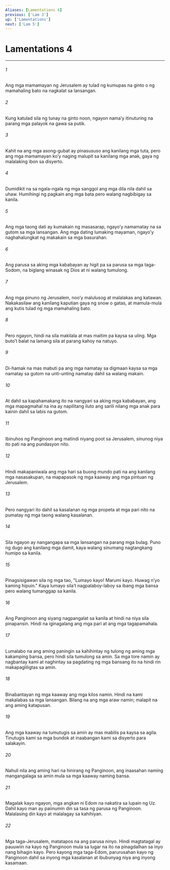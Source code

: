 ```yaml
---
Aliases: [Lamentations 4]
previous: ['Lam 3']
up: ['Lamentations']
next: ['Lam 5']
---
```

# Lamentations 4

***


###### 1 


Ang mga mamamayan ng Jerusalem ay tulad ng kumupas na ginto o ng mamahaling bato na nagkalat sa lansangan. 


###### 2 


Kung katulad sila ng tunay na ginto noon, ngayon namaʼy itinuturing na parang mga palayok na gawa sa putik. 


###### 3 


Kahit na ang mga asong-gubat ay pinasususo ang kanilang mga tuta, pero ang mga mamamayan koʼy naging malupit sa kanilang mga anak, gaya ng malalaking ibon sa disyerto. 


###### 4 


Dumidikit na sa ngala-ngala ng mga sanggol ang mga dila nila dahil sa uhaw. Humihingi ng pagkain ang mga bata pero walang nagbibigay sa kanila. 


###### 5 


Ang mga taong dati ay kumakain ng masasarap, ngayoʼy namamatay na sa gutom sa mga lansangan. Ang mga dating lumaking mayaman, ngayoʼy naghahalungkat ng makakain sa mga basurahan. 


###### 6 


Ang parusa sa aking mga kababayan ay higit pa sa parusa sa mga taga-Sodom, na biglang winasak ng Dios at ni walang tumulong. 


###### 7 


Ang mga pinuno ng Jerusalem, nooʼy malulusog at malalakas ang katawan. Nakakasilaw ang kanilang kaputian gaya ng snow o gatas, at mamula-mula ang kutis tulad ng mga mamahaling bato. 


###### 8 


Pero ngayon, hindi na sila makilala at mas maitim pa kaysa sa uling. Mga butoʼt balat na lamang sila at parang kahoy na natuyo. 


###### 9 


Di-hamak na mas mabuti pa ang mga namatay sa digmaan kaysa sa mga namatay sa gutom na unti-unting namatay dahil sa walang makain. 


###### 10 


At dahil sa kapahamakang ito na nangyari sa aking mga kababayan, ang mga mapagmahal na ina ay napilitang iluto ang sarili nilang mga anak para kainin dahil sa labis na gutom. 


###### 11 


Ibinuhos ng Panginoon ang matindi niyang poot sa Jerusalem, sinunog niya ito pati na ang pundasyon nito. 


###### 12 


Hindi makapaniwala ang mga hari sa buong mundo pati na ang kanilang mga nasasakupan, na mapapasok ng mga kaaway ang mga pintuan ng Jerusalem. 


###### 13 


Pero nangyari ito dahil sa kasalanan ng mga propeta at mga pari nito na pumatay ng mga taong walang kasalanan. 


###### 14 


Sila ngayon ay nangangapa sa mga lansangan na parang mga bulag. Puno ng dugo ang kanilang mga damit, kaya walang sinumang nagtangkang humipo sa kanila. 


###### 15 


Pinagsisigawan sila ng mga tao, "Lumayo kayo! Marumi kayo. Huwag nʼyo kaming hipuin." Kaya lumayo silaʼt nagpalaboy-laboy sa ibang mga bansa pero walang tumanggap sa kanila. 


###### 16 


Ang Panginoon ang siyang nagpangalat sa kanila at hindi na niya sila pinapansin. Hindi na iginagalang ang mga pari at ang mga tagapamahala. 


###### 17 


Lumalabo na ang aming paningin sa kahihintay ng tulong ng aming mga kakamping bansa, pero hindi sila tumulong sa amin. Sa mga tore namin ay nagbantay kami at naghintay sa pagdating ng mga bansang ito na hindi rin makapagliligtas sa amin. 


###### 18 


Binabantayan ng mga kaaway ang mga kilos namin. Hindi na kami makalabas sa mga lansangan. Bilang na ang mga araw namin; malapit na ang aming katapusan. 


###### 19 


Ang mga kaaway na tumutugis sa amin ay mas mabilis pa kaysa sa agila. Tinutugis kami sa mga bundok at inaabangan kami sa disyerto para salakayin. 


###### 20 


Nahuli nila ang aming hari na hinirang ng Panginoon, ang inaasahan naming mangangalaga sa amin mula sa mga kaaway naming bansa. 


###### 21 


Magalak kayo ngayon, mga angkan ni Edom na nakatira sa lupain ng Uz. Dahil kayo man ay paiinumin din sa tasa ng parusa ng Panginoon. Malalasing din kayo at malalagay sa kahihiyan. 


###### 22 


Mga taga-Jerusalem, matatapos na ang parusa ninyo. Hindi magtatagal ay pauuwiin na kayo ng Panginoon mula sa lugar na ito na pinagdalhan sa inyo nang bihagin kayo. Pero kayong mga taga-Edom, parurusahan kayo ng Panginoon dahil sa inyong mga kasalanan at ibubunyag niya ang inyong kasamaan.
